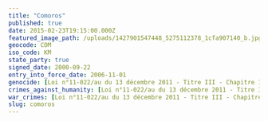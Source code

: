 ```yaml
---
title: "Comoros"
published: true
date: 2015-02-23T19:15:00.000Z
featured_image_path: /uploads/1427901547448_5275112378_1cfa907140_b.jpg
geocode: COM
iso_code: KM
state_party: true
signed_date: 2000-09-22
entry_into_force_date: 2006-11-01
genocide: [Loi n°11-022/au du 13 décembre 2011 - Titre III - Chapitre 1 - Article 17](https://iccdb.hrlc.net/data/doc/481/)
crimes_against_humanity: [Loi n°11-022/au du 13 décembre 2011 - Titre III - Chapitre 1 - Article 18](https://iccdb.hrlc.net/data/doc/481/)
war_crimes: [Loi n°11-022/au du 13 décembre 2011 - Titre III - Chapitre 1 - Article 20](https://iccdb.hrlc.net/data/doc/481/)
slug: comoros
---
```

